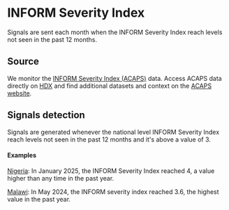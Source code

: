 # INFORM Severity Index

Signals are sent each month when the INFORM Severity Index reach levels not seen in the past 12 months.

## Source
We monitor the [INFORM Severity Index (ACAPS)](https://www.acaps.org/en/thematics/all-topics/inform-severity-index) data. Access ACAPS data directly on [HDX](https://data.humdata.org/organization/acaps) and find additional datasets and context on the [ACAPS website](https://www.acaps.org/en/).

## Signals detection

Signals are generated whenever the national level INFORM Severity Index reach levels not seen in the past 12 months and it's above a value of 3.

#### Examples

[Nigeria](http://eepurl.com/jaCrHc#NGA): In January 2025, the INFORM Severity Index reached 4, a value higher than any time in the past year.

[Malawi](http://eepurl.com/jaCrtg#MWI): In May 2024, the INFORM severity index reached 3.6, the highest value in the past year.
